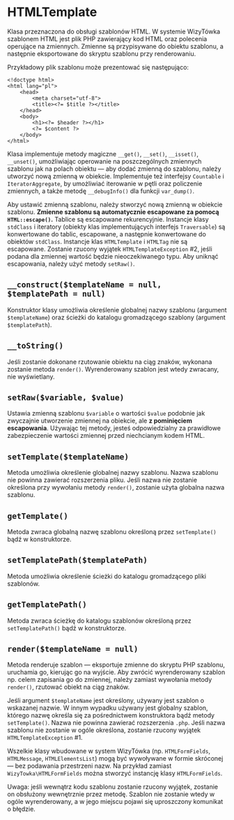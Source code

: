 HTMLTemplate
===

Klasa przeznaczona do obsługi szablonów HTML. W systemie WizyTówka szablonem HTML jest plik PHP zawierający kod HTML oraz polecenia operujące na zmiennych. Zmienne są przypisywane do obiektu szablonu, a następnie eksportowane do skryptu szablonu przy renderowaniu.

Przykładowy plik szablonu może prezentować się następująco:

	<!doctype html>
	<html lang="pl">
		<head>
			<meta charset="utf-8">
			<title><?= $title ?></title>
		</head>
		<body>
			<h1><?= $header ?></h1>
			<?= $content ?>
		</body>
	</html>

Klasa implementuje metody magiczne `__get()`, `__set()`, `__isset()`, `__unset()`, umożliwiając operowanie na poszczególnych zmiennych szablonu jak na polach obiektu — aby dodać zmienną do szablonu, należy utworzyć nową zmienną w obiekcie. Implementuje też interfejsy `Countable` i `IteratorAggregate`, by umożliwiać iterowanie w pętli oraz policzenie zmiennych, a także metodę `__debugInfo()` dla funkcji `var_dump()`.

Aby ustawić zmienną szablonu, należy stworzyć nową zmienną w obiekcie szablonu. **Zmienne szablonu są automatycznie escapowane za pomocą `HTML::escape()`.** Tablice są escapowane rekurencyjnie. Instancje klasy `stdClass` i iteratory (obiekty klas implementujących interfejs `Traversable`) są konwertowane do tablic, escapowane, a następnie konwertowane do obiektów `stdClass`. Instancje klas `HTMLTemplate` i `HTMLTag` nie są escapowane. Zostanie rzucony wyjątek `HTMLTemplateException` #2, jeśli podana dla zmiennej wartość będzie nieoczekiwanego typu. Aby uniknąć escapowania, należy użyć metody `setRaw()`.

## `__construct($templateName = null, $templatePath = null)`

Konstruktor klasy umożliwia określenie globalnej nazwy szablonu (argument `$templateName`) oraz ścieżki do katalogu gromadzącego szablony (argument `$templatePath`).

## `__toString()`

Jeśli zostanie dokonane rzutowanie obiektu na ciąg znaków, wykonana zostanie metoda `render()`. Wyrenderowany szablon jest wtedy zwracany, nie wyświetlany.

## `setRaw($variable, $value)`

Ustawia zmienną szablonu `$variable` o wartości `$value` podobnie jak zwyczajnie utworzenie zmiennej na obiekcie, ale **z pominięciem escapowania**. Używając tej metody, jesteś odpowiedzialny za prawidłowe zabezpieczenie wartości zmiennej przed niechcianym kodem HTML.

## `setTemplate($templateName)`

Metoda umożliwia określenie globalnej nazwy szablonu. Nazwa szablonu nie powinna zawierać rozszerzenia pliku. Jeśli nazwa nie zostanie określona przy wywołaniu metody `render()`, zostanie użyta globalna nazwa szablonu.

## `getTemplate()`

Metoda zwraca globalną nazwę szablonu określoną przez `setTemplate()` bądź w konstruktorze.

## `setTemplatePath($templatePath)`

Metoda umożliwia określenie ścieżki do katalogu gromadzącego pliki szablonów.

## `getTemplatePath()`

Metoda zwraca ścieżkę do katalogu szablonów określoną przez `setTemplatePath()` bądź w konstruktorze.

## `render($templateName = null)`

Metoda renderuje szablon — eksportuje zmienne do skryptu PHP szablonu, uruchamia go, kierując go na wyjście. Aby zwrócić wyrenderowany szablon np. celem zapisania go do zmiennej, należy zamiast wywołania metody `render()`, rzutować obiekt na ciąg znaków.

Jeśli argument `$templateName` jest określony, używany jest szablon o wskazanej nazwie. W innym wypadku używany jest globalny szablon, którego nazwę określa się za pośrednictwem konstruktora bądź metody `setTemplate()`. Nazwa nie powinna zawierać rozszerzenia `.php`. Jeśli nazwa szablonu nie zostanie w ogóle określona, zostanie rzucony wyjątek `HTMLTemplateException` #1.

Wszelkie klasy wbudowane w system WizyTówka (np. `HTMLFormFields`, `HTMLMessage`, `HTMLElementsList`) mogą być wywoływane w formie skróconej — bez podawania przestrzeni nazw. Na przykład zamiast `WizyTowka\HTMLFormFields` można stworzyć instancję klasy `HTMLFormFields`.

Uwaga: jeśli wewnątrz kodu szablonu zostanie rzucony wyjątek, zostanie on obsłużony wewnętrznie przez metodę. Szablon nie zostanie wtedy w ogóle wyrenderowany, a w jego miejscu pojawi się uproszczony komunikat o błędzie.